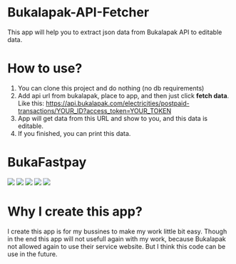 # Bukalapak-API-Fetcher
This app will help you to extract json data from Bukalapak API to editable data.

# How to use?
1. You can clone this project and do nothing (no db requirements)
2. Add api url from bukalapak, place to app, and then just click **fetch data**.
<br>Like this: https://api.bukalapak.com/electricities/postpaid-transactions/YOUR_ID?access_token=YOUR_TOKEN
3. App will get data from this URL and show to you, and this data is editable.
4. If you finished, you can print this data.

# BukaFastpay
<img src="https://syam.web.id/portofolio/img/bukafastpay-img/1.png">
<img src="https://syam.web.id/portofolio/img/bukafastpay-img/2.png">
<img src="https://syam.web.id/portofolio/img/bukafastpay-img/3-new.png">
<img src="https://syam.web.id/portofolio/img/bukafastpay-img/before.png">
<img src="https://syam.web.id/portofolio/img/bukafastpay-img/after.png">

# Why I create this app?
I create this app is for my bussines to make my work little bit easy.
Though in the end this app will not usefull again with my work, because Bukalapak not allowed again to use their service website. But I think this code can be use in the future.

